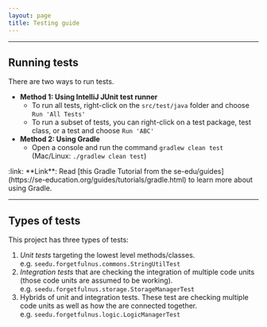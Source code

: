 ```yaml
---
layout: page
title: Testing guide
---
```

--------------------------------------------------------------------------------------------------------------------

## Running tests

There are two ways to run tests.

* **Method 1: Using IntelliJ JUnit test runner**
  * To run all tests, right-click on the `src/test/java` folder and choose `Run 'All Tests'`
  * To run a subset of tests, you can right-click on a test package,
    test class, or a test and choose `Run 'ABC'`
* **Method 2: Using Gradle**
  * Open a console and run the command `gradlew clean test` (Mac/Linux: `./gradlew clean test`)

<div markdown="span" class="alert alert-secondary">:link: **Link**: Read [this Gradle Tutorial from the se-edu/guides](https://se-education.org/guides/tutorials/gradle.html) to learn more about using Gradle.
</div>

--------------------------------------------------------------------------------------------------------------------

## Types of tests

This project has three types of tests:

1. *Unit tests* targeting the lowest level methods/classes.<br>
   e.g. `seedu.forgetfulnus.commons.StringUtilTest`
1. *Integration tests* that are checking the integration of multiple code units (those code units are assumed to be working).<br>
   e.g. `seedu.forgetfulnus.storage.StorageManagerTest`
1. Hybrids of unit and integration tests. These test are checking multiple code units as well as how the are connected together.<br>
   e.g. `seedu.forgetfulnus.logic.LogicManagerTest`
